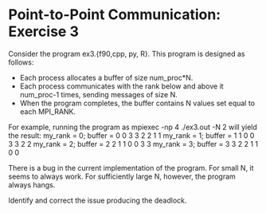 # Point-to-Point Communication: Exercise 3

Consider the program ex3.{f90,cpp, py, R}.  This program is designed as follows:

- Each process allocates a buffer of size num_proc*N.
- Each process communicates with the rank below and above it num_proc-1 times, sending messages of size N.
- When the program completes, the buffer contains N values set equal to each MPI_RANK.

For example, running the program as mpiexec -np 4 ./ex3.out -N 2 will yield the result:
my_rank = 0; buffer =  0 0 3 3 2 2 1 1
my_rank = 1; buffer =  1 1 0 0 3 3 2 2
my_rank = 2; buffer =  2 2 1 1 0 0 3 3
my_rank = 3; buffer =  3 3 2 2 1 1 0 0


There is a bug in the current implementation of the program.  For small N, it seems to always work.  For sufficiently large N, however, the program always hangs.

Identify and correct the issue producing the deadlock.




